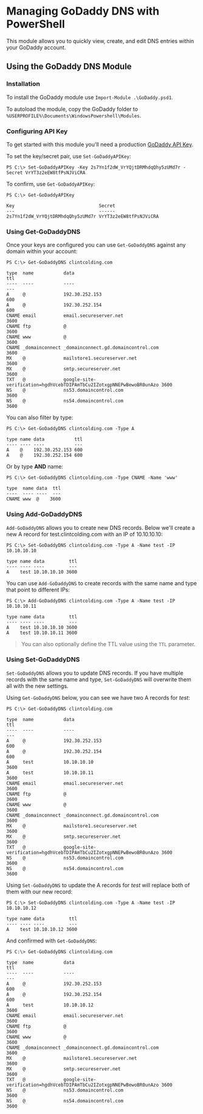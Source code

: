 # Managing GoDaddy DNS with PowerShell

This module allows you to quickly view, create, and edit DNS entries within your GoDaddy account.

## Using the GoDaddy DNS Module

### Installation

To install the GoDaddy module use `Import-Module .\GoDaddy.psd1`.

To autoload the module, copy the GoDaddy folder to `%USERPROFILE%\Documents\WindowsPowershell\Modules`.

### Configuring API Key

To get started with this module you'll need a production [GoDaddy API Key](https://developer.godaddy.com/keys/).

To set the key/secret pair, use `Set-GoDaddyAPIKey`:

``` console
PS C:\> Set-GoDaddyAPIKey -Key 2s7Yn1f2dW_VrYQjtDRMhdqQhy5zUMd7r -Secret VrYT3z2eEW8tfPsNJViCRA
```

To confirm, use `Get-GoDaddyAPIKey`:

``` console
PS C:\> Get-GoDaddyAPIKey

Key                               Secret
---                               ------
2s7Yn1f2dW_VrYQjtDRMhdqQhy5zUMd7r VrYT3z2eEW8tfPsNJViCRA
```

### Using Get-GoDaddyDNS

Once your keys are configured you can use `Get-GoDaddyDNS` against any domain within your account:

``` console
PS C:\> Get-GoDaddyDNS clintcolding.com

type  name           data                                                                  ttl
----  ----           ----                                                                  ---
A     @              192.30.252.153                                                        600
A     @              192.30.252.154                                                        600
CNAME email          email.secureserver.net                                               3600
CNAME ftp            @                                                                    3600
CNAME www            @                                                                    3600
CNAME _domainconnect _domainconnect.gd.domaincontrol.com                                  3600
MX    @              mailstore1.secureserver.net                                          3600
MX    @              smtp.secureserver.net                                                3600
TXT   @              google-site-verification=hgdhVcebTDIPAmTbCu2IZotxgpNNEPwBewoBR0unAzo 3600
NS    @              ns53.domaincontrol.com                                               3600
NS    @              ns54.domaincontrol.com                                               3600
```

You can also filter by type:

``` console
PS C:\> Get-GoDaddyDNS clintcolding.com -Type A

type name data           ttl
---- ---- ----           ---
A    @    192.30.252.153 600
A    @    192.30.252.154 600
```

Or by type **AND** name:

``` console
PS C:\> Get-GoDaddyDNS clintcolding.com -Type CNAME -Name 'www'

type  name data  ttl
----  ---- ----  ---
CNAME www  @    3600
```

### Using Add-GoDaddyDNS

`Add-GoDaddyDNS` allows you to create new DNS records. Below we'll create a new A record for test.clintcolding.com with an IP of 10.10.10.10:

``` console
PS C:\> Set-GoDaddyDNS clintcolding.com -Type A -Name test -IP 10.10.10.10

type name data         ttl
---- ---- ----         ---
A    test 10.10.10.10 3600
```

You can use `Add-GoDaddyDNS` to create records with the same name and type that point to different IPs:

``` console
PS C:\> Add-GoDaddyDNS clintcolding.com -Type A -Name test -IP 10.10.10.11

type name data         ttl
---- ---- ----         ---
A    test 10.10.10.10 3600
A    test 10.10.10.11 3600
```

> You can also optionally define the TTL value using the `TTL` parameter.

### Using Set-GoDaddyDNS

`Set-GoDaddyDNS` allows you to update DNS records. If you have multiple records with the same name and type, `Set-GoDaddyDNS` will overwrite them all with the new settings.

Using `Get-GoDaddyDNS` below, you can see we have two A records for *test*:

``` console
PS C:\> Get-GoDaddyDNS clintcolding.com

type  name           data                                                                  ttl
----  ----           ----                                                                  ---
A     @              192.30.252.153                                                        600
A     @              192.30.252.154                                                        600
A     test           10.10.10.10                                                          3600
A     test           10.10.10.11                                                          3600
CNAME email          email.secureserver.net                                               3600
CNAME ftp            @                                                                    3600
CNAME www            @                                                                    3600
CNAME _domainconnect _domainconnect.gd.domaincontrol.com                                  3600
MX    @              mailstore1.secureserver.net                                          3600
MX    @              smtp.secureserver.net                                                3600
TXT   @              google-site-verification=hgdhVcebTDIPAmTbCu2IZotxgpNNEPwBewoBR0unAzo 3600
NS    @              ns53.domaincontrol.com                                               3600
NS    @              ns54.domaincontrol.com                                               3600
```

Using `Set-GoDaddyDNS` to update the A records for *test* will replace both of them with our new record:

``` console
PS C:\> Set-GoDaddyDNS clintcolding.com -Type A -Name test -IP 10.10.10.12

type name data         ttl
---- ---- ----         ---
A    test 10.10.10.12 3600
```

And confirmed with `Get-GoDaddyDNS`:

``` console
PS C:\> Get-GoDaddyDNS clintcolding.com

type  name           data                                                                  ttl
----  ----           ----                                                                  ---
A     @              192.30.252.153                                                        600
A     @              192.30.252.154                                                        600
A     test           10.10.10.12                                                          3600
CNAME email          email.secureserver.net                                               3600
CNAME ftp            @                                                                    3600
CNAME www            @                                                                    3600
CNAME _domainconnect _domainconnect.gd.domaincontrol.com                                  3600
MX    @              mailstore1.secureserver.net                                          3600
MX    @              smtp.secureserver.net                                                3600
TXT   @              google-site-verification=hgdhVcebTDIPAmTbCu2IZotxgpNNEPwBewoBR0unAzo 3600
NS    @              ns53.domaincontrol.com                                               3600
NS    @              ns54.domaincontrol.com                                               3600
```